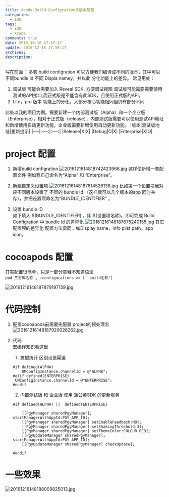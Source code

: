```yaml
---
title: Xcode-Build-Configration多版本配置
categories:
  - iOS
tags:
  - iOS
  - Xcode
comments: true
date: 2016-10-16 17:37:17
update: 2016-12-16 17:50:17
archives: 
description:
---
```




写在前面： 
多套 build configration 可以方便我们编译成不同的版本，其中可以 不同bundle id 不同 Displa namey，并以此 分化功能上的差异。
常见用处：
1. 调试版 可能会需要加入 Reveal SDK, 方便调试视图 调试版可能需要需要使用测试的API接口,而正式版是不能含有此SDK，且使用正式版的API。
2. Lite，pro 版本 功能上的分化。大部分核心功能相同但仍有部分不同


此处以我的项目为例。需要新建一个内部测试版（Alpha）和一个企业版（Enterprise），相对于正式版（release），内部测试版需要可以使用测试API地址和新增使用自动更新功能，企业版需要新增使用自动更新功能。
|版本|测试版地址|更新提示|
|---|:---:|:---:|
|Release|X|X|
|Debug|O|X|
|Enterprise|X|O|


# project 配置

1. 新增build configration
 ![2016121614818742423966.jpg](http://oet7vjedr.bkt.clouddn.com/2016121614818742423966.jpg?imageView2/0/format/jpg)
这样便新增一套配置文件 例如我自己命名为“Alpha” 和 “Enterprise”。

2. 新建自定义设置项
![20161216148187614526138.jpg](http://oet7vjedr.bkt.clouddn.com/20161216148187614526138.jpg?imageView2/0/format/jpg)
比如第一个设置项我对应不同版本设置了 不同的 bundle id （这样就可以几个版本的app 同时共存），并把设置项命名为“BUNDLE_IDENTIFIER” 。

3. 设置 bundle ID   
如下填入 $(BUNDLE_IDENTIFIER) ，即 $(设置项名称)。即可完成 Build Configration 中 bundle id 的差异化
![20161216148187675240155.jpg](http://oet7vjedr.bkt.clouddn.com/20161216148187675240155.jpg?imageView2/0/format/jpg)
其它配置项的差异化 配置方法雷同：如Display name，info plist  path，app icon。

# cocoapods 配置
其实配置很简单，只是一部分童鞋不知道语法  
`pod 三方库名称 , :configurations => [' build名称']`

![20161216148187879197159.jpg](http://oet7vjedr.bkt.clouddn.com/20161216148187879197159.jpg?imageView2/0/format/jpg)


# 代码控制

1. 配置cocoapods前需要先配置 project的预处理宏
![20161216148187920028262.jpg](http://oet7vjedr.bkt.clouddn.com/20161216148187920028262.jpg?imageView2/0/format/jpg)
2. 代码  
宏编译知识看[这里](http://www.cnblogs.com/rusty/archive/2011/03/27/1996806.html)  
    1. 友盟统计 区别设置渠道
    ```
    #if defined(AlPHA)
        UMConfigInstance.channelId = @"ALPHA";
    #elif defined(ENTERPRISE)
     UMConfigInstance.channelId = @"ENTERPRISE";
    #endif
    ```

    2. 内部测试版 和 企业版 使用 蒲公英SDK 的更新服务
    ```
    #if defined(ALPHA) ||  defined(ENTERPRISE)

        [[PgyManager sharedPgyManager]; startManagerWithAppId:PGY_APP_ID];
        [[PgyManager sharedPgyManager] setEnableFeedback:NO];
        [[PgyManager sharedPgyManager] setShakingThreshold:3];
        [[PgyManager sharedPgyManager] setThemeColor:COLOUR_RED];
        [[PgyUpdateManager sharedPgyManager]; startManagerWithAppId:PGY_APP_ID];
        [[PgyUpdateManager sharedPgyManager] checkUpdate];
   
    #endif
    ```

# 一些效果
![20161216148188009825013.jpg](http://oet7vjedr.bkt.clouddn.com/20161216148188009825013.jpg?imageView2/0/format/jpg)